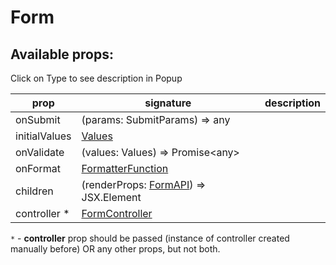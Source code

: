 # Form

## Available props:
<p class="category">Click on Type to see description in Popup</p>

| prop          | signature                                        | description |
| ------------- |--------------------------------------------------| --- |
| onSubmit      | (params: SubmitParams) => any                    |
| initialValues | [Values][Values]                                 |
| onValidate    | (values: Values) => Promise\<any\>               |
| onFormat      | [FormatterFunction][FormatterFunction]           |
| children      | (renderProps: [FormAPI][FormAPI]) => JSX.Element |
| controller * | [FormController][FormController]                 |

`*` - **controller** prop should be passed (instance of controller created manually before) OR any other props, but not both.

[FormatterFunction]: ./types/OnFormatFunction
[Errors]: ./types/Errors
[Values]: ./types/Values
[FormAPI]: ./types/FormAPI
[FormController]: /api/FormController

